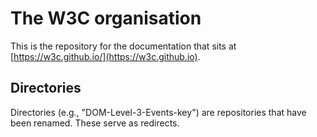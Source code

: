 
# The W3C organisation

This is the repository for the documentation that sits at [https://w3c.github.io/](https://w3c.github.io).

## Directories
Directories (e.g., "DOM-Level-3-Events-key") are repositories that have been renamed. These serve as redirects.
